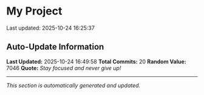 # My Project


Last updated: 2025-10-24 16:25:37




















## Auto-Update Information

**Last Updated:** 2025-10-24 16:49:58
**Total Commits:** 20
**Random Value:** 7046
**Quote:** _Stay focused and never give up!_

---
_This section is automatically generated and updated._